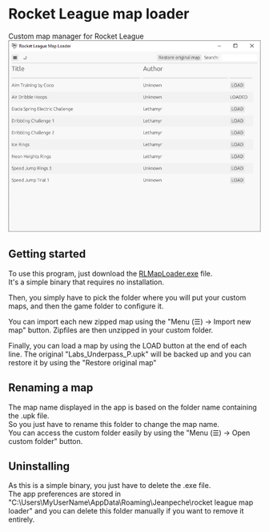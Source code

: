 # Rocket League map loader
Custom map manager for Rocket League
![plot](./media/appExample.png)

## Getting started
To use this program, just download the [RLMapLoader.exe](https://github.com/JeanpecheGH/rocket_league_map_loader/releases/latest/download/RLMapLoader.exe) file.  
It's a simple binary that requires no installation.

Then, you simply have to pick the folder where you will put your custom maps, and then the game folder to configure it.

You can import each new zipped map using the "Menu (☰) -> Import new map" button.
Zipfiles are then unzipped in your custom folder.

Finally, you can load a map by using the LOAD button at the end of each line.
The original "Labs_Underpass_P.upk" will be backed up and you can restore it by using the "Restore original map"

## Renaming a map
The map name displayed in the app is based on the folder name containing the .upk file.  
So you just have to rename this folder to change the map name.  
You can access the custom folder easily by using the "Menu (☰) -> Open custom folder" button.

## Uninstalling
As this is a simple binary, you just have to delete the .exe file.  
The app preferences are stored in "C:\Users\MyUserName\AppData\Roaming\Jeanpeche\rocket league map loader" and you can delete this folder manually if you want to remove it entirely.

